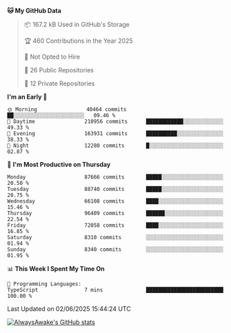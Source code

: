<!--START_SECTION:waka-->
**🐱 My GitHub Data** 

> 📦 167.2 kB Used in GitHub's Storage 
 > 
> 🏆 460 Contributions in the Year 2025
 > 
> 🚫 Not Opted to Hire
 > 
> 📜 26 Public Repositories 
 > 
> 🔑 12 Private Repositories 
 > 
**I'm an Early 🐤** 

```text
🌞 Morning                40464 commits       ██░░░░░░░░░░░░░░░░░░░░░░░   09.46 % 
🌆 Daytime                210956 commits      ████████████░░░░░░░░░░░░░   49.33 % 
🌃 Evening                163931 commits      ██████████░░░░░░░░░░░░░░░   38.33 % 
🌙 Night                  12280 commits       █░░░░░░░░░░░░░░░░░░░░░░░░   02.87 % 
```
📅 **I'm Most Productive on Thursday** 

```text
Monday                   87666 commits       █████░░░░░░░░░░░░░░░░░░░░   20.50 % 
Tuesday                  88740 commits       █████░░░░░░░░░░░░░░░░░░░░   20.75 % 
Wednesday                66108 commits       ████░░░░░░░░░░░░░░░░░░░░░   15.46 % 
Thursday                 96409 commits       ██████░░░░░░░░░░░░░░░░░░░   22.54 % 
Friday                   72058 commits       ████░░░░░░░░░░░░░░░░░░░░░   16.85 % 
Saturday                 8310 commits        ░░░░░░░░░░░░░░░░░░░░░░░░░   01.94 % 
Sunday                   8340 commits        ░░░░░░░░░░░░░░░░░░░░░░░░░   01.95 % 
```


📊 **This Week I Spent My Time On** 

```text
💬 Programming Languages: 
TypeScript               7 mins              █████████████████████████   100.00 % 
```


 Last Updated on 02/06/2025 15:44:24 UTC
<!--END_SECTION:waka-->

[![AlwaysAwake's GitHub stats](https://github-readme-stats.vercel.app/api?username=AlwaysAwake&show_icons=true&theme=github_dark&count_private=true)](https://github.com/AlwaysAwake/AlwaysAwake)
